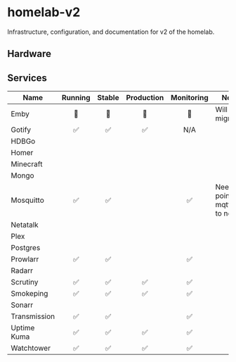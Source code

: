 # homelab-v2

Infrastructure, configuration, and documentation for v2 of the homelab.

## Hardware


## Services

| Name         | Running | Stable | Production | Monitoring | Notes                             |
|--------------|:-------:|:------:|:----------:|:----------:|-----------------------------------|
| Emby         |   🚫    |   🚫   |     🚫     |     🚫     | Will not migrate                  |
| Gotify       |    ✅    |   ✅    |     ✅      |    N/A     |                                   |
| HDBGo        |         |        |            |            |                                   |
| Homer        |         |        |            |            |                                   |
| Minecraft    |         |        |            |            |                                   |
| Mongo        |         |        |            |            |                                   |
| Mosquitto    |    ✅    |   ✅    |            |     ✅      | Need to point mqtt.schu to new IP |
| Netatalk     |         |        |            |            |                                   |
| Plex         |         |        |            |            |                                   |
| Postgres     |         |        |            |            |                                   |
| Prowlarr     |    ✅    |   ✅    |            |     ✅      |                                   |
| Radarr       |         |        |            |            |                                   |
| Scrutiny     |    ✅    |   ✅    |     ✅      |     ✅      |                                   |
| Smokeping    |    ✅    |   ✅    |     ✅      |     ✅      |                                   |
| Sonarr       |         |        |            |            |                                   |
| Transmission |    ✅    |   ✅    |            |     ✅      |                                   |
| Uptime Kuma  |    ✅    |   ✅    |     ✅      |     ✅      |                                   |
| Watchtower   |    ✅    |   ✅    |     ✅      |     ✅      |                                   |
